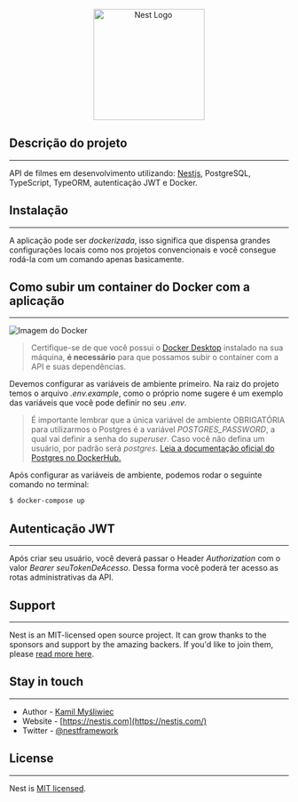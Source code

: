 <p align="center">
  <a href="http://nestjs.com/" target="blank"><img src="https://nestjs.com/img/logo-small.svg" width="200" alt="Nest Logo" /></a>
</p>

## Descrição do projeto
---
API de filmes em desenvolvimento utilizando: [Nestjs](https://github.com/nestjs/nest), PostgreSQL, TypeScript, TypeORM, autenticação JWT e Docker.

## Instalação
---
A aplicação pode ser *dockerizada*, isso significa que dispensa grandes configurações locais como nos projetos convencionais e você consegue rodá-la com um comando apenas basicamente. 

## Como subir um container do Docker com a aplicação
---
![Imagem do Docker](https://www.mundodocker.com.br/wp-content/uploads/2015/06/docker_facebook_share.png)

>Certifique-se de que você possui o [Docker Desktop](https://www.docker.com/products/docker-desktop/) instalado na sua máquina, **é necessário** para que possamos subir o container com a API e suas dependências.

Devemos configurar as variáveis de ambiente primeiro. Na raiz do projeto temos o arquivo *.env.example*, como o próprio nome sugere é um exemplo das variáveis que você pode definir no seu *.env*.

>É importante lembrar que a única variável de ambiente OBRIGATÓRIA para utilizarmos o Postgres é a variável *POSTGRES_PASSWORD*, a qual vai definir a senha do *superuser*. Caso você não defina um usuário, por padrão será *postgres*. 
[Leia a documentação oficial do Postgres no DockerHub.](https://hub.docker.com/_/postgres)

Após configurar as variáveis de ambiente, podemos rodar o seguinte comando no terminal:


```bash
$ docker-compose up
```
## Autenticação JWT
---
Após criar seu usuário, você deverá passar o Header *Authorization* com o valor *Bearer seuTokenDeAcesso*. Dessa forma você poderá ter acesso as rotas administrativas da API.



## Support
---
Nest is an MIT-licensed open source project. It can grow thanks to the sponsors and support by the amazing backers. If you'd like to join them, please [read more here](https://docs.nestjs.com/support).

## Stay in touch
---
- Author - [Kamil Myśliwiec](https://kamilmysliwiec.com)
- Website - [https://nestjs.com](https://nestjs.com/)
- Twitter - [@nestframework](https://twitter.com/nestframework)

## License
---
Nest is [MIT licensed](LICENSE).
